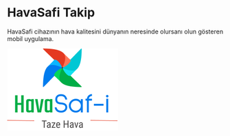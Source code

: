 # HavaSafi Takip

HavaSafi cihazının hava kalitesini dünyanın neresinde olursanı olun gösteren mobil uygulama.

![Logo](./assets/renkli.png)
